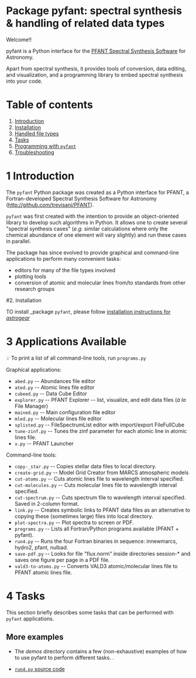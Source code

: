 # Package **pyfant**: spectral synthesis & handling of related data types

Welcome!!

pyfant is a Python interface for the 
[PFANT Spectral Synthesis Software](http://github.com/trevisanj/PFANT)
for Astronomy.

Apart from spectral synthesis, it provides tools of conversion, data editing,
and visualization, and a programming library to embed spectral synthesis into your code.

# Table of contents

  1. [Introduction](#S1)
  2. [Installation](#S2)
  3. [Handled file types](#S3)
  4. [Tasks](#S4)
  5. [Programming with `pyfant`](#S5)
  6. [Troubleshooting](#S6)


# <a name=S1></a>1 Introduction

The `pyfant` Python package was created as a Python interface for PFANT, a Fortran-developed
Spectral Synthesis Software for Astronomy (http://github.com/trevisanj/PFANT).

`pyfant` was first created with the intention to provide an object-oriented library to develop such
algorithms in Python. It allows one to create several "spectral synthesis cases" (_e.g._ similar
calculations where only the chemical abundance of one element will vary slightly) and run these cases
in parallel.

The package has since evolved to provide graphical and command-line applications to perform
many convenient tasks:
  - editors for many of the file types involved
  - plotting tools
  - conversion of atomic and molecular lines from/to standards from other research groups

#<a name=S2></a>2. Installation

TO install _package `pyfant`, please follow [installation instructions for _astrogear_](../README.md)

# <a name=S3></a>3 Applications Available

:bulb: To print a list of all command-line tools, run `programs.py`

Graphical applications:
  - `abed.py` -- Abundances file editor
  - `ated.py` -- Atomic lines file editor
  - `cubeed.py` -- Data Cube Editor
  - `explorer.py` -- PFANT Explorer --  list, visualize, and edit data files (_à la_ File Manager)
  - `mained.py` -- Main configuration file editor
  - `mled.py` -- Molecular lines file editor
  - `splisted.py` -- FileSpectrumList editor with import/export FileFullCube
  - `tune-zinf.py` -- Tunes the zinf parameter for each atomic line in atomic lines file.
  - `x.py` -- PFANT Launcher

Command-line tools:
  - `copy-_star.py` -- Copies stellar data files to local directory.
  - `create-grid.py` -- Model Grid Creator from MARCS atmospheric models 
  - `cut-atoms.py` -- Cuts atomic lines file to wavelength interval specified.
  - `cut-molecules.py` -- Cuts molecular lines file to wavelength interval specified.
  - `cut-spectrum.py` -- Cuts spectrum file to wavelength interval specified. Saved in 2-column format.
  - `link.py` -- Creates symbolic links to PFANT data files as an alternative to copying these (sometimes large) files into local directory.
  - `plot-spectra.py` -- Plot spectra to screen or PDF.
  - `programs.py` -- Lists all Fortran/Python programs available (PFANT + pyfant).
  - `run4.py` -- Runs the four Fortran binaries in sequence: innewmarcs, hydro2, pfant, nulbad.
  - `save-pdf.py` -- Looks for file "flux.norm" inside directories session-* and saves one figure per page in a PDF file.
  - `vald3-to-atoms.py` -- Converts VALD3 atomic/molecular lines file to PFANT atomic lines file.


# <a name=S4></a>4 Tasks

This section briefly describes some tasks that can be performed with `pyfant` applications.



## More examples

  - The _demos_ directory contains a few (non-exhaustive) examples of how
    to use pyfant to perform different tasks. [](demos/README.md).

  - [`run4.py` source code](scripts/run4.py)
  

